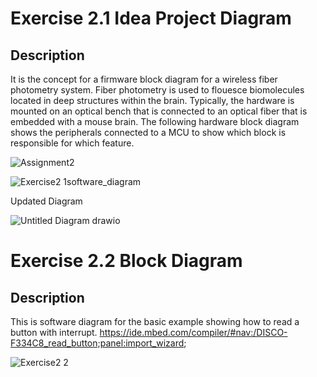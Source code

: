 # Exercise 2.1 Idea Project Diagram

## Description
It is the concept for a firmware block diagram for a wireless fiber photometry system. Fiber photometry is used to flouesce biomolecules located in deep structures within the brain. Typically, the hardware is mounted on an optical bench that is connected to an optical fiber that is embedded with a mouse brain. The following hardware block diagram shows the peripherals connected to a MCU to show which block is responsible for which feature. 

![Assignment2](https://user-images.githubusercontent.com/23651454/143732817-119b5ad9-3ffa-42fc-8c03-57078b8b9847.png)

![Exercise2 1software_diagram](https://user-images.githubusercontent.com/23651454/143820455-887c5fbc-7097-4351-95b8-fed8d21d9306.png)

Updated Diagram

![Untitled Diagram drawio](https://user-images.githubusercontent.com/23651454/143822558-f2f0976a-da25-47b9-be18-bdf8a1238204.png)



# Exercise 2.2 Block Diagram

## Description 
This is software diagram for the basic example showing how to read a button with interrupt. 
https://ide.mbed.com/compiler/#nav:/DISCO-F334C8_read_button;panel:import_wizard;

![Exercise2 2](https://user-images.githubusercontent.com/23651454/143792936-d753b7fe-5bd8-4440-b1c9-f69f4f5f54fe.png)






